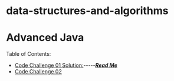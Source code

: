 # data-structures-and-algorithms
# Advanced Java

Table of Contents:
- [Code Challenge 01 Solution:](code401challenges/src/main/java/code401challenges/ArrayReverse.java)-----[***Read Me***](code401challenges/allReadMe/lab01-README.md)
- [Code Challenge 02](code401challenges/src/main/java/code401challenges/ArrayShift.java)

